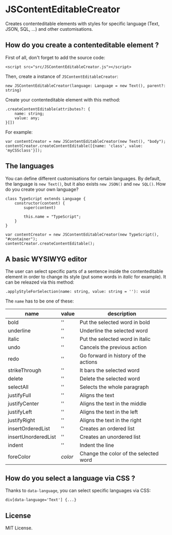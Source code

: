 # JSContentEditableCreator

Creates contenteditable elements with styles for specific language (Text, JSON, SQL, ...) and other customisations.

## How do you create a contenteditable element ?

First of all, don't forget to add the source code:

```
<script src="src/JSContentEditableCreator.js"></script>
```

Then, create a instance of `JSContentEditableCreator`:

```
new JSContentEditableCreator(language: Language = new Text(), parent?: string)
```

Create your contenteditable element with this method:

```
.createContentEditable(attributes?: {
    name: string;
    value: any;
}[])
```

For example:

```
var contentCreator = new JSContentEditableCreator(new Text(), "body");
contentCreator.createContentEditable([{name: 'class', value: 'myCSSclass'}]);
```

## The languages

You can define different customisations for certain languages. By default, the language is `new Text()`, but it also exists `new JSON()` and `new SQL()`. How do you create your own language?

```
class TypeScript extends Language {
    constructor(content) {
        super(content)

        this.name = "TypeScript";
    }
}

var contentCreator = new JSContentEditableCreator(new TypeScript(), "#container");
contentCreator.createContentEditable();
```

## A basic WYSIWYG editor

The user can select specific parts of a sentence inside the contenteditable element in order to change its style (put some words in _italic_ for example). It can be releazed via this method:

```
.applyStyleForSelection(name: string, value: string = ''): void
```

The `name` has to be one of these:

|name|value|description|
|----|-----|-----------|
|bold|''|Put the selected word in bold|
|underline|''|Underline the selected word|
|italic|''|Put the selected word in italic|
|undo|''|Cancels the previous action|
|redo|''|Go forward in history of the actions|
|strikeThrough|''|It bars the selected word|
|delete|''|Delete the selected word|
|selectAll|''|Selects the whole paragraph|
|justifyFull|''|Aligns the text|
|justifyCenter|''|Aligns the text in the middle|
|justifyLeft|''|Aligns the text in the left|
|justifyRight|''|Aligns the text in the right|
|insertOrderedList|''|Creates an ordered list|
|insertUnorderedList|''|Creates an unordered list|
|indent|''|Indent the line|
|foreColor|_color_|Change the color of the selected word|

## How do you select a language via CSS ?

Thanks to `data-language`, you can select specific languages via CSS:

```
div[data-language='Text'] {...}
```

## License

MIT License.